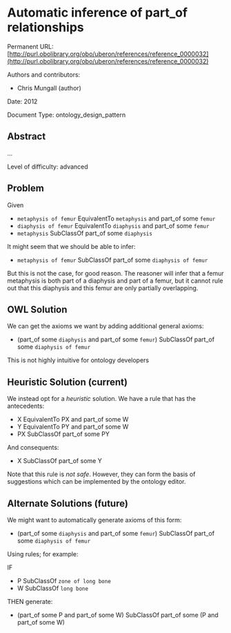 # Automatic inference of part_of relationships


Permanent URL: [http://purl.obolibrary.org/obo/uberon/references/reference_0000032](http://purl.obolibrary.org/obo/uberon/references/reference_0000032)

Authors and contributors:

 * Chris Mungall (author)

Date: 2012

Document Type: ontology_design_pattern

## Abstract
...


Level of difficulty: advanced

## Problem

Given

 * `metaphysis of femur` EquivalentTo `metaphysis` and part_of some `femur`
 * `diaphysis of femur` EquivalentTo `diaphysis` and part_of some `femur`
 * `metaphysis` SubClassOf part_of some `diaphysis`

It might seem that we should be able to infer:

 * `metaphysis of femur` SubClassOf part_of some `diaphysis of femur`

But this is not the case, for good reason. The reasoner will infer
that a femur metaphysis is both part of a diaphysis and part of a
femur, but it cannot rule out that this diaphysis and this femur are
only partially overlapping.

## OWL Solution

We can get the axioms we want by adding additional general axioms:

 * (part_of some `diaphysis` and part_of some `femur`) SubClassOf part_of some `diaphysis of femur`

This is not highly intuitive for ontology developers

## Heuristic Solution (current)

We instead opt for a *heuristic* solution. We have a rule that has the antecedents:

 * X EquivalentTo  PX and part_of some W
 * Y EquivalentTo  PY and part_of some W
 * PX SubClassOf part_of some PY

And consequents:

 * X SubClassOf part_of some Y

Note that this rule is *not safe*. However, they can form the basis of
suggestions which can be implemented by the ontology editor.

## Alternate Solutions (future)

We might want to automatically generate axioms of this form:

 * (part_of some `diaphysis` and part_of some `femur`) SubClassOf part_of some `diaphysis of femur`

Using rules; for example:

IF

 * P SubClassOf `zone of long bone`
 * W SubClassOf `long bone`

THEN generate:

 *  (part_of some P and part_of some W) SubClassOf part_of some (P and part_of some W)





